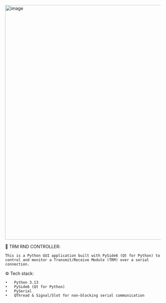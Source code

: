 <img width="1113" height="759" alt="image" src="https://github.com/user-attachments/assets/3f9255bf-978e-4c17-8092-c16c9c324217" />



📡 TRM RND CONTROLLER:

    This is a Python GUI application built with PySide6 (Qt for Python) to control and monitor a Transmit/Receive Module (TRM) over a serial connection.

⚙️ Tech stack:

    •	Python 3.13
    •	PySide6 (Qt for Python)
    •	PySerial
    •	QThread & Signal/Slot for non-blocking serial communication
